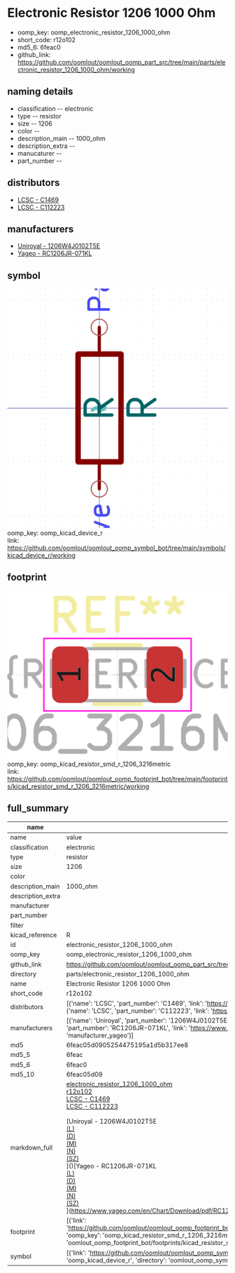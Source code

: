 # Electronic Resistor 1206 1000 Ohm

  
* oomp_key: oomp_electronic_resistor_1206_1000_ohm 
* short_code: r12o102
* md5_6: 6feac0  
* github_link: https://github.com/oomlout/oomlout_oomp_part_src/tree/main/parts/electronic_resistor_1206_1000_ohm/working  
## naming details
* classification -- electronic
* type -- resistor
* size -- 1206
* color -- 
* description_main -- 1000_ohm
* description_extra -- 
* manucaturer -- 
* part_number -- 

## distributors
* [LCSC - C1469](https://lcsc.com/product-detail/C1469.html)  
* [LCSC - C112223](https://lcsc.com/product-detail/C112223.html)  

## manufacturers
* [Uniroyal - 1206W4J0102T5E]()  
* [Yageo - RC1206JR-071KL](https://www.yageo.com/en/Chart/Download/pdf/RC1206JR-071KL)  

## symbol

![](symbol/0/working/working_600.png)  
oomp_key: oomp_kicad_device_r  
link: https://github.com/oomlout/oomlout_oomp_symbol_bot/tree/main/symbols/kicad_device_r/working  

## footprint

![](footprint/0/working/working_600.png)  
oomp_key: oomp_kicad_resistor_smd_r_1206_3216metric  
link: https://github.com/oomlout/oomlout_oomp_footprint_bot/tree/main/footprints/kicad_resistor_smd_r_1206_3216metric/working  

## full_summary
| name | value | 
| --- | --- | 
| name | value | 
| classification | electronic | 
| type | resistor | 
| size | 1206 | 
| color |  | 
| description_main | 1000_ohm | 
| description_extra |  | 
| manufacturer |  | 
| part_number |  | 
| filter |  | 
| kicad_reference | R | 
| id | electronic_resistor_1206_1000_ohm | 
| oomp_key | oomp_electronic_resistor_1206_1000_ohm | 
| github_link | https://github.com/oomlout/oomlout_oomp_part_src/tree/main/parts/electronic_resistor_1206_1000_ohm/working | 
| directory | parts/electronic_resistor_1206_1000_ohm | 
| name | Electronic Resistor 1206 1000 Ohm | 
| short_code | r12o102 | 
| distributors | [{'name': 'LCSC', 'part_number': 'C1469', 'link': 'https://lcsc.com/product-detail/C1469.html', 'id': 'distributor_lcsc'}, {'name': 'LCSC', 'part_number': 'C112223', 'link': 'https://lcsc.com/product-detail/C112223.html', 'id': 'distributor_lcsc'}] | 
| manufacturers | [{'name': 'Uniroyal', 'part_number': '1206W4J0102T5E', 'link': '', 'id': 'manufacturer_uniroyal'}, {'name': 'Yageo', 'part_number': 'RC1206JR-071KL', 'link': 'https://www.yageo.com/en/Chart/Download/pdf/RC1206JR-071KL', 'id': 'manufacturer_yageo'}] | 
| md5 | 6feac05d0905254475195a1d5b317ee8 | 
| md5_5 | 6feac | 
| md5_6 | 6feac0 | 
| md5_10 | 6feac05d09 | 
| markdown_full | [electronic_resistor_1206_1000_ohm](https://github.com/oomlout/oomlout_oomp_part_src/tree/main/parts/electronic_resistor_1206_1000_ohm/working)<br>[r12o102](https://github.com/oomlout/oomlout_oomp_part_src/tree/main/parts/electronic_resistor_1206_1000_ohm/working)<br>[LCSC - C1469<br>](https://lcsc.com/product-detail/C1469.html)[LCSC - C112223<br>](https://lcsc.com/product-detail/C112223.html)<br>[Uniroyal - 1206W4J0102T5E<br>[(L)<br>](https://www.lcsc.com/search?q=1206W4J0102T5E)[(D)<br>](https://www.digikey.com/en/products?,keywords=1206W4J0102T5E)[(M)<br>](https://www.mouser.com/Search/Refine?Keyword=1206W4J0102T5E)[(N)<br>](https://www.newark.com/search?st=1206W4J0102T5E)[(SZ)<br>](https://so.szlcsc.com/global.html?k=1206W4J0102T5E)]()[Yageo - RC1206JR-071KL<br>[(L)<br>](https://www.lcsc.com/search?q=RC1206JR-071KL)[(D)<br>](https://www.digikey.com/en/products?,keywords=RC1206JR-071KL)[(M)<br>](https://www.mouser.com/Search/Refine?Keyword=RC1206JR-071KL)[(N)<br>](https://www.newark.com/search?st=RC1206JR-071KL)[(SZ)<br>](https://so.szlcsc.com/global.html?k=RC1206JR-071KL)](https://www.yageo.com/en/Chart/Download/pdf/RC1206JR-071KL) | 
| footprint | [{'link': 'https://github.com/oomlout/oomlout_oomp_footprint_bot/tree/main/foootprntss/kicad_resistor_smd_r_1206_3216metric', 'oomp_key': 'oomp_kicad_resistor_smd_r_1206_3216metric', 'directory': 'oomlout_oomp_footprint_bot/footprints/kicad_resistor_smd_r_1206_3216metric//working/working.kicad_mod'}] | 
| symbol | [{'link': 'https://github.com/oomlout/oomlout_oomp_symbol_bot/tree/main/symbols/kicad_device_r', 'oomp_key': 'oomp_kicad_device_r', 'directory': 'oomlout_oomp_symbol_bot/symbols/kicad_device_r//working/working.kicad_sym'}] | 
